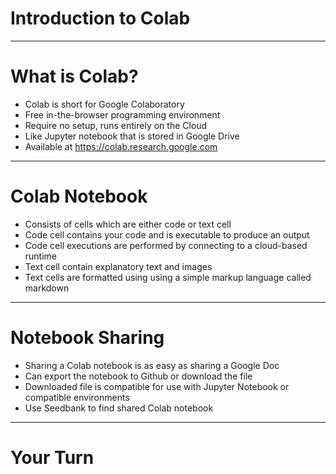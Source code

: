 # Introduction to Colab

---

# What is Colab?

* Colab is short for Google Colaboratory
* Free in-the-browser programming environment
* Require no setup, runs entirely on the Cloud
* Like Jupyter notebook that is stored in Google Drive
* Available at https://colab.research.google.com

<!--
https://research.google.com/colaboratory/faq.html
-->

---

# Colab Notebook

* Consists of cells which are either code or text cell
* Code cell contains your code and is executable to produce an output
* Code cell executions are performed by connecting to a cloud-based runtime
* Text cell contain explanatory text and images
* Text cells are formatted using using a simple markup language called markdown

<!--
The first time you execute a Colab’s code cell, Colab will connect to one of the available cloud-based runtimes.  Typically the runtime, support execution of Python code.  Other configuration of runtime allows the execution of TensorFlow projects, or access to GPU/TPU.

Text cell markdown guide
-->

---

# Notebook Sharing

* Sharing a Colab notebook is as easy as sharing a Google Doc
* Can export the notebook to Github or download the file
* Downloaded file is compatible for use with Jupyter Notebook or compatible environments
* Use Seedbank to find shared Colab notebook 

<!--
Since a Colab notebook is stored in Google Drive, sharing a Colab notebook is as easy as sharing Google Doc.  Just like Google Doc sharing, you decide on the share permissions, eg: view-only or edit privilege.

If you prefer, you can export the notebook to Github repository or download the notebook as a file.  The downloaded file is written in standard Jupyter notebook format and can be use in Jupyter Notebook or other compatible framework

Seedbank is an example of search engine for Colab notebooks for material for exploration and learning of ML.

Seedbank FAQ
-->

---

# Your Turn




